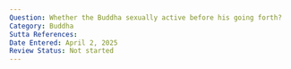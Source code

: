 ```yaml
---
Question: Whether the Buddha sexually active before his going forth?
Category: Buddha
Sutta References:
Date Entered: April 2, 2025
Review Status: Not started
---
```

